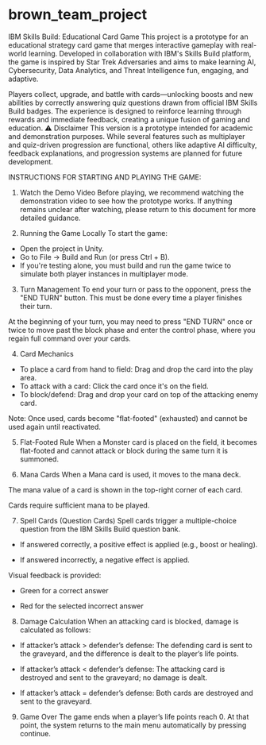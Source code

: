# brown_team_project

IBM Skills Build: Educational Card Game
This project is a prototype for an educational strategy card game that merges interactive gameplay with real-world learning. Developed in collaboration with IBM's Skills Build platform, the game is inspired by Star Trek Adversaries and aims to make learning AI, Cybersecurity, Data Analytics, and Threat Intelligence fun, engaging, and adaptive.

Players collect, upgrade, and battle with cards—unlocking boosts and new abilities by correctly answering quiz questions drawn from official IBM Skills Build badges. The experience is designed to reinforce learning through rewards and immediate feedback, creating a unique fusion of gaming and education.
⚠️ Disclaimer
This version is a prototype intended for academic and demonstration purposes. While several features such as multiplayer and quiz-driven progression are functional, others like adaptive AI difficulty, feedback explanations, and progression systems are planned for future development.


INSTRUCTIONS FOR STARTING AND PLAYING THE GAME:

1. Watch the Demo Video
Before playing, we recommend watching the demonstration video to see how the prototype works.
If anything remains unclear after watching, please return to this document for more detailed guidance.

2. Running the Game Locally
To start the game:

- Open the project in Unity.
- Go to File → Build and Run (or press Ctrl + B).
- If you're testing alone, you must build and run the game twice to simulate both player instances in multiplayer mode.

3. Turn Management
To end your turn or pass to the opponent, press the "END TURN" button. This must be done every time a player finishes their turn.

At the beginning of your turn, you may need to press "END TURN" once or twice to move past the block phase and enter the control phase, where you regain full command over your cards.

4. Card Mechanics
- To place a card from hand to field: Drag and drop the card into the play area.
- To attack with a card: Click the card once it's on the field.
- To block/defend: Drag and drop your card on top of the attacking enemy card.

Note: Once used, cards become "flat-footed" (exhausted) and cannot be used again until reactivated.

5. Flat-Footed Rule
When a Monster card is placed on the field, it becomes flat-footed and cannot attack or block during the same turn it is summoned.

6. Mana Cards
When a Mana card is used, it moves to the mana deck.

The mana value of a card is shown in the top-right corner of each card.

Cards require sufficient mana to be played.

7. Spell Cards (Question Cards)
Spell cards trigger a multiple-choice question from the IBM Skills Build question bank.

- If answered correctly, a positive effect is applied (e.g., boost or healing).

- If answered incorrectly, a negative effect is applied.

Visual feedback is provided:

- Green for a correct answer

- Red for the selected incorrect answer

8. Damage Calculation
When an attacking card is blocked, damage is calculated as follows:

- If attacker’s attack > defender’s defense: The defending card is sent to the graveyard, and the difference is dealt to the player’s life points.

- If attacker’s attack < defender’s defense: The attacking card is destroyed and sent to the graveyard; no damage is dealt.

- If attacker’s attack = defender’s defense: Both cards are destroyed and sent to the graveyard.

9. Game Over
The game ends when a player’s life points reach 0.
At that point, the system returns to the main menu automatically by pressing continue.
	
